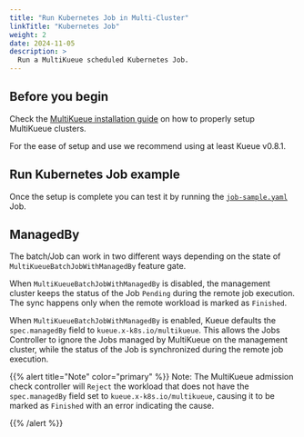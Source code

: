 ```yaml
---
title: "Run Kubernetes Job in Multi-Cluster"
linkTitle: "Kubernetes Job"
weight: 2
date: 2024-11-05
description: >
  Run a MultiKueue scheduled Kubernetes Job.
---
```


## Before you begin

Check the [MultiKueue installation guide](/docs/tasks/manage/setup_multikueue) on how to properly setup MultiKueue clusters.

For the ease of setup and use we recommend using at least Kueue v0.8.1.

## Run Kubernetes Job example

Once the setup is complete you can test it by running the [`job-sample.yaml`](/docs/tasks/run/jobs/#1-define-the-job) Job. 


## ManagedBy

The batch/Job can work in two different ways depending on the state of `MultiKueueBatchJobWithManagedBy` feature gate.

When `MultiKueueBatchJobWithManagedBy` is disabled, the management cluster keeps the status of the Job `Pending` during the remote job execution.
The sync happens only when the remote workload is marked as `Finished`.

When `MultiKueueBatchJobWithManagedBy` is enabled, Kueue defaults the `spec.managedBy` field to `kueue.x-k8s.io/multikueue`.
This allows the Jobs Controller to ignore the Jobs managed by MultiKueue on the management cluster, while 
the status of the Job is synchronized during the remote job execution.

{{% alert title="Note" color="primary" %}}
Note: The MultiKueue admission check controller will `Reject` the workload that does not have the `spec.managedBy` field set to `kueue.x-k8s.io/multikueue`, causing it to be marked as `Finished` with an error indicating the cause.

{{% /alert %}}
